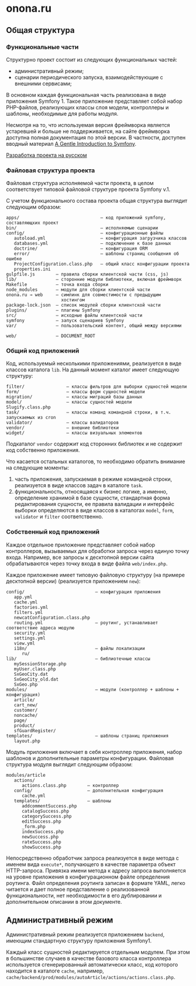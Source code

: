 # onona.ru

## Общая структура

### Функциональные части

Структурно проект состоит из следующих функциональных частей:

- административный режим;
- сценарии периодического запуска, взаимодействующие с внешними сервисами;

В основном каждая функциональная часть реализована в виде приложения Symfony 1. Такое приложение представляет собой набор PHP-файлов, реализующих классы слоя модели, контроллеры и шаблоны, необходимые для работы модуля.

Несмотря на то, что используемая версия фреймворка является устаревшей и больше не поддерживается, на сайте фреймворка доступна полная документация по этой версии. В частности, доступен вводный материал [A Gentle Introduction to Symfony].

[A Gentle Introduction to Symfony]: http://symfony.com/legacy/doc/gentle-introduction
[Разработка проекта на русском](http://symfony.com/legacy/doc/jobeet/1_4/ru/01?orm=Doctrine)

### Файловая структура проекта

Файловая структура исполняемой части проекта, в целом соответствует типовой файловой структуре проекта Symfony v.1.

С учетом функционального состава проекта общая структура выглядит следующим образом:

```
apps/                               — код приложений symfony, составляющхих проект
bin/                                — исполняемые сценарии
config/                             — конфигурационные файлы
   autoload.yml                     — конфигурация загрузчика классов
   databases.yml                    — подключение к базе данных
   doctrine/                        — конфигурация ORM
   error/                           — шаблоны страниц сообщения об ошибке
   ProjectConfiguration.class.php   — общий класс конфигурации проекта
   properties.ini
gulpfile.js        — правила сборки клиентской части (css, js)
lib/               — сторонние модули библиотеки, включая фреймворк
Makefile           — точка входа сборки
node_modules       — модули для сборки клиентской части
onona.ru → web     — симлинк для совместимости с предыдущим 
                     хостингом
package-lock.json  — список модулей сборки клиентской части
plugins/           — плагины Symfony
src/               — исходные файлы клиентской части
symfony            — запуск сценариев Symfony
var/               — пользовательский контент, общий между версиями

web/               — DOCUMENT_ROOT
```

### Общий код приложений

Код, используемый несколькими приложениями, реализуется в виде классов каталога `lib`. На данный момент каталог имеет следующую структуру:

```
filter/                — классы фильтров для выборки сущностей модели
form/                  — классы форм сущностей модели
migration/             — классы миграций базы данных
model/                 — классы сущностей модели
Slugify.class.php
task/                  — классы команд командной строки, в т.ч. запускаемых из cron
validator/             — классы валидаторов
vendor/                — внешние библиотеки
widget/                — классы визуальных элементов
```

Подкаталог `vendor` содержит код сторонних библиотек и не содержит код собственно приложения.

Что касается остальных каталогов, то необходимо обратить внимание на следующие моменты:

1. часть приложения, запускаемая в режиме командной строки, реализуется в виде классов задач в каталоге `task`.
2. функциональность, относящаяся к бизнес логике, а именно, определение хранимой в базе сущности, стандартная форма редактирования сущности, ее правила валидации и интерфейс выборки определяются в виде классов в каталогах `model`, `form`, `validator` и `filter` соответственно.

### Собственный код приложений

Каждое отдельное приложение представляет собой набор контроллеров, вызываемых для обработки запроса через единую точку входа. Например, все запросы к десктопной версии сайта обрабатываются через точку входа в виде файла `web/index.php`.

Каждое приложение имеет типовую файловую структуру (на примере десктопной версии) (реализуется приложением `new`):

```
config/                           — конфигурация приложения
   app.yml
   cache.yml
   factories.yml
   filters.yml
   newcatConfiguration.class.php
   routing.yml                    — роутинг, устанавливает соответствие адреса модулю
   security.yml
   settings.yml
   view.yml
   i18n/                          — файлы локализации
      ru/
lib/                              — библиотечные классы
   mySessionStorage.php
   myUser.class.php
   SxGeoCity.dat
   SxGeoCity_old.dat
   SxGeo.php
modules/                          — модули (контроллер + шаблоны + конфигурация)
   article/
   cart_new/
   customer/
   noncache/
   page/
   product/
   sfGuardRegister/
templates/                        — шаблоны страниц приложения
   layout.php
```

Модуль приложения включает в себя контроллер приложения, набор шаблонов и дополнительные параметры конфигурации. Файловая структура модуля выглядит следующим образом:

```
modules/article
   actions/
      actions.class.php        — контроллер
   config/                     — дополнительная конфигурация
      cache.yml
   templates/                  — шаблоны
      addcommentSuccess.php
      catalogSuccess.php
      categorySuccess.php
      editSuccess.php
      _form.php
      indexSuccess.php
      newSuccess.php
      rateSuccess.php
      showSuccess.php
```

Непосредственно обработчик запроса реализуется в виде метода с именем вида `execute*`, получающего в качестве параметра объект HTTP-запроса. Привязка имени метода к адресу запроса выполняется на уровне приложения в конфигурационном файле определения роутинга.  Файл определения роутинга записан в формате YAML, легко читается и дает полное представление о реализованной функциональности, нет необходимости в его дублировании и дополнительном описании в этом документе.

## Административный режим

Административный режим реализуется приложением `backend`, имеющим стандартную структуру приложения Symfony1.

Каждый класс сущностей редактируется отдельным модулем. При этом в большинстве случаев в качестве базового класса контроллера используется сгенерированный автоматически класс, код которого находится в каталоге `cache`, например, `cache/backend/prod/modules/autoArticle/actions/actions.class.php`.